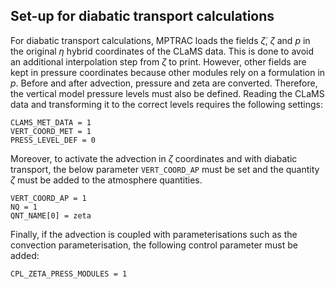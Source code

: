 ## Set-up for diabatic transport calculations

For diabatic transport calculations, MPTRAC loads the fields $\dot{\zeta}$, $\zeta$ and $p$ in the original $\eta$ hybrid coordinates of the CLaMS data. This is done to avoid an additional interpolation step from $\zeta$ to print. However, other fields are kept in pressure coordinates because other modules rely on a formulation in $p$. Before and after advection, pressure and zeta are converted. Therefore, the vertical model pressure levels must also be defined. Reading the CLaMS data and transforming it to the correct levels requires the following settings:

```
CLAMS_MET_DATA = 1
VERT_COORD_MET = 1
PRESS_LEVEL_DEF = 0
```

Moreover, to activate the advection in $\zeta$ coordinates and with diabatic transport, the below parameter ```VERT_COORD_AP``` must be set and the quantity $\zeta$ must be added to the atmosphere quantities.

```
VERT_COORD_AP = 1
NQ = 1
QNT_NAME[0] = zeta
```

Finally, if the advection is coupled with parameterisations such as the convection parameterisation, the following control parameter must be added: 

```
CPL_ZETA_PRESS_MODULES = 1

```


